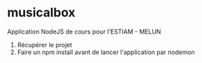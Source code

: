 # musicalbox

Application NodeJS de cours pour l'ESTIAM - MELUN

1) Récupérer le projet
2) Faire un npm install avant de lancer l'application par nodemon
